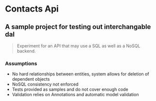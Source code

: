 # Contacts Api

## A sample project for testing out interchangable dal

> Experiment for an API that may use a SQL as well as a NoSQL backend. 

### Assumptions
- No hard relationships between entities, system allows for deletion of dependent objects
- NoSQL consistency not enforced
- Tests provided as samples and do not cover enough code
- Validation relies on Annotations and automatic model validation


